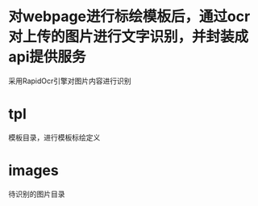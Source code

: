 # 对webpage进行标绘模板后，通过ocr对上传的图片进行文字识别，并封装成api提供服务
采用RapidOcr引擎对图片内容进行识别

# tpl
模板目录，进行模板标绘定义
# images
待识别的图片目录

